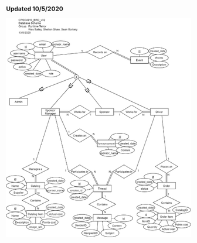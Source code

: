 ### Updated 10/5/2020

![cpsc4910_ERD_v02.png](/.attachments/cpsc4910_ERD_v02-b8348cf6-abff-468b-a3c4-1e93bcaaac4d.png)
